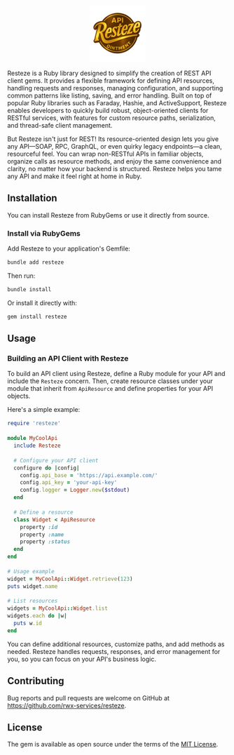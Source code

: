 <div style="display: block; text-align: center;">
  <img src="assets/resteze.svg" alt="Resteze API Ointment" width="128" style="margin: auto;">
</div>

Resteze is a Ruby library designed to simplify the creation of REST API client gems. It provides a flexible framework for defining API resources, handling requests and responses, managing configuration, and supporting common patterns like listing, saving, and error handling. Built on top of popular Ruby libraries such as Faraday, Hashie, and ActiveSupport, Resteze enables developers to quickly build robust, object-oriented clients for RESTful services, with features for custom resource paths, serialization, and thread-safe client management.

But Resteze isn't just for REST! Its resource-oriented design lets you give any API—SOAP, RPC, GraphQL, or even quirky legacy endpoints—a clean, resourceful feel. You can wrap non-RESTful APIs in familiar objects, organize calls as resource methods, and enjoy the same convenience and clarity, no matter how your backend is structured. Resteze helps you tame any API and make it feel right at home in Ruby.

## Installation

You can install Resteze from RubyGems or use it directly from source.

### Install via RubyGems

Add Resteze to your application's Gemfile:

```ruby
bundle add resteze
```

Then run:

```bash
bundle install
```

Or install it directly with:

```bash
gem install resteze
```

## Usage

### Building an API Client with Resteze

To build an API client using Resteze, define a Ruby module for your API and include the `Resteze` concern. Then, create resource classes under your module that inherit from `ApiResource` and define properties for your API objects.

Here's a simple example:

```ruby
require 'resteze'

module MyCoolApi
  include Resteze

  # Configure your API client
  configure do |config|
    config.api_base = 'https://api.example.com/'
    config.api_key = 'your-api-key'
    config.logger = Logger.new($stdout)
  end

  # Define a resource
  class Widget < ApiResource
    property :id
    property :name
    property :status
  end
end

# Usage example
widget = MyCoolApi::Widget.retrieve(123)
puts widget.name

# List resources
widgets = MyCoolApi::Widget.list
widgets.each do |w|
  puts w.id
end
```

You can define additional resources, customize paths, and add methods as needed. Resteze handles requests, responses, and error management for you, so you can focus on your API's business logic.

## Contributing

Bug reports and pull requests are welcome on GitHub at https://github.com/rwx-services/resteze.

## License

The gem is available as open source under the terms of the [MIT License](https://opensource.org/licenses/MIT).

